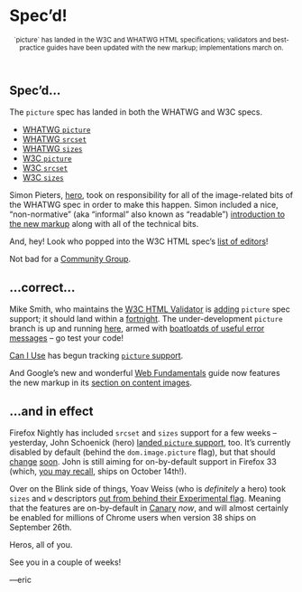 # Spec’d!

<header><small>
`picture` has landed in the W3C and WHATWG HTML specifications; validators and best-practice guides have been updated with the new markup; implementations march on.
</small></header>

## Spec’d…

The `picture` spec has landed in both the WHATWG and W3C specs.

- [WHATWG `picture`](http://www.whatwg.org/specs/web-apps/current-work/multipage/edits.html#the-picture-element)
- [WHATWG `srcset`](http://www.whatwg.org/specs/web-apps/current-work/multipage/edits.html#attr-img-srcset)
- [WHATWG `sizes`](http://www.whatwg.org/specs/web-apps/current-work/multipage/edits.html#attr-img-sizes)
- [W3C `picture`](http://www.w3.org/html/wg/drafts/html/master/embedded-content.html#the-picture-element)
- [W3C `srcset`](http://www.w3.org/html/wg/drafts/html/master/embedded-content.html#attr-img-srcset)
- [W3C `sizes`](http://www.w3.org/html/wg/drafts/html/master/embedded-content.html#attr-img-sizes)

Simon Pieters, [hero](https://twitter.com/zcorpan/status/478960023234945024), took on responsibility for all of the image-related bits of the WHATWG spec in order to make this happen. Simon included a nice, “non-normative” (aka “informal” also known as “readable”) [introduction to the new markup](http://www.whatwg.org/specs/web-apps/current-work/multipage/edits.html#introduction-0) along with all of the technical bits.

And, hey! Look who popped into the W3C HTML spec’s [list of editors](http://www.w3.org/html/wg/drafts/html/master/Overview.html#specification-editors)!

Not bad for a [Community Group](http://w3cmemes.tumblr.com/post/23122022271).

## …correct…

Mike Smith, who maintains the [W3C HTML Validator](http://validator.w3.org/nu/) is [adding](https://github.com/validator/syntax/commits/picture) `picture` spec support; it should land within a [fortnight](http://ircbot.responsiveimages.org/bot/log/respimg/2014-06-26#T79559). The under-development `picture` branch is up and running [here](http://qa-dev.w3.org:8888/), armed with [boatloatds of useful error messages](https://gist.github.com/sideshowbarker/8284404#file-messages-json) – go test your code!

[Can I Use](http://caniuse.com/) has begun tracking [`picture` support](http://caniuse.com/picture).

And Google’s new and wonderful [Web Fundamentals](https://developers.google.com/web/fundamentals/) guide now features the new markup in its [section on content images](https://developers.google.com/web/fundamentals/media/images/images-in-markup).

## …and in effect

Firefox Nightly has included `srcset` and `sizes` support for a few weeks – yesterday, John Schoenick (hero) [landed `picture` support](http://bugzil.la/picture), too. It’s currently disabled by default (behind the `dom.image.picture` flag), but that should [change](http://bugzil.la/picture-prefon) [soon](http://bugzil.la/srcset-prefon). John is still aiming for on-by-default support in Firefox 33 (which, [you may recall](https://github.com/ResponsiveImagesCG/newsletters/blob/master/RICG-newsletter-2014-06-13.md#three-browsers-by-halloween), ships on October 14th!).

Over on the Blink side of things, Yoav Weiss (who is *definitely* a hero) took `sizes` and `w` descriptors [out from behind their Experimental flag](https://codereview.chromium.org/356833007/). Meaning that the features are on-by-default in [Canary](http://www.google.com/intl/en/chrome/browser/canary.html) *now*, and will almost certainly be enabled for millions of Chrome users when version 38 ships on September 26th.

Heros, all of you.

See you in a couple of weeks!

—eric
